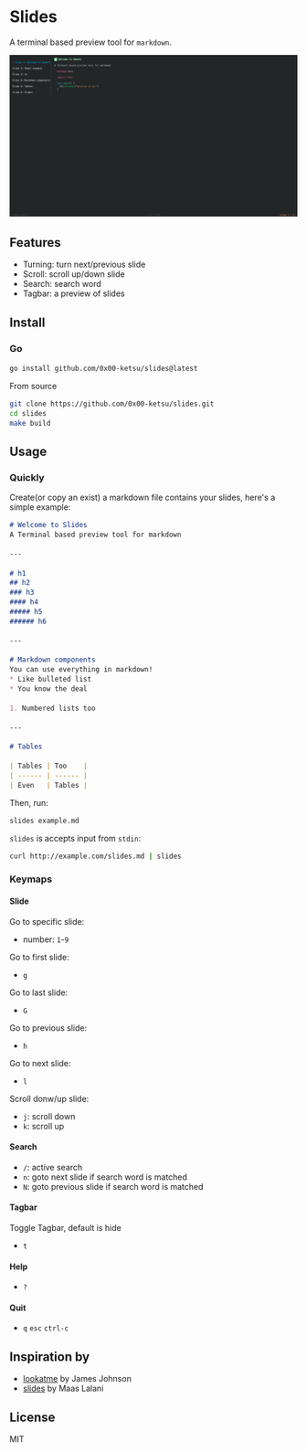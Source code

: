 # Slides

A terminal based preview tool for `markdown`.

![image](./_assets/screenshot.png)

## Features

- Turning: turn next/previous slide
- Scroll: scroll up/down slide
- Search: search word
- Tagbar: a preview of slides

## Install

### Go

```bash
go install github.com/0x00-ketsu/slides@latest
```

From source

```bash
git clone https://github.com/0x00-ketsu/slides.git
cd slides
make build
```

## Usage

### Quickly

Create(or copy an exist) a markdown file contains your slides, here's a simple example:

```markdown
# Welcome to Slides
A Terminal based preview tool for markdown

---

# h1
## h2
### h3
#### h4
##### h5
###### h6

---

# Markdown components
You can use everything in markdown!
* Like bulleted list
* You know the deal

1. Numbered lists too

---

# Tables

| Tables | Too    |
| ------ | ------ |
| Even   | Tables |
```

Then, run:

```bash
slides example.md 
```

`slides` is accepts input from `stdin`:

```bash
curl http://example.com/slides.md | slides
```

### Keymaps

#### Slide

Go to specific slide:

- number: `1`-`9`

Go to first slide:

- `g`

Go to last slide:

- `G`

Go to previous slide:

- `h`

Go to next slide:

- `l`

Scroll donw/up slide:

- `j`: scroll down
- `k`: scroll up

#### Search

- `/`: active search
- `n`: goto next slide if search word is matched
- `N`: goto previous slide if search word is matched

#### Tagbar

Toggle Tagbar, default is hide

- `t`

#### Help

- `?`

#### Quit

- `q` `esc` `ctrl-c`

## Inspiration by

- [lookatme](https://github.com/d0c-s4vage/lookatme) by James Johnson
- [slides](https://github.com/maaslalani/slides) by Maas Lalani

## License

MIT

